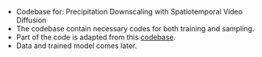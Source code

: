- Codebase for: Precipitation Downscaling with Spatiotemporal Video Diffusion
- The codebase contain necessary codes for both training and sampling.
- Part of the code is adapted from this [codebase](https://github.com/lucidrains/denoising-diffusion-pytorch).
- Data and trained model comes later.
